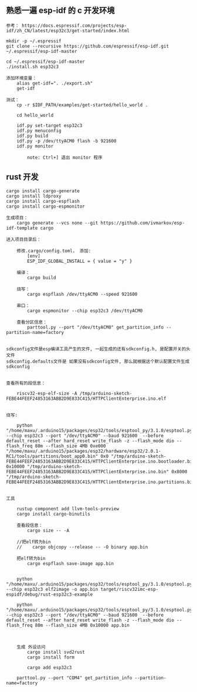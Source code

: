 ## 熟悉一遍 esp-idf 的 c 开发环境

    参考： https://docs.espressif.com/projects/esp-idf/zh_CN/latest/esp32c3/get-started/index.html

    mkdir -p ~/.espressif
    git clone --recursive https://github.com/espressif/esp-idf.git ~/.espressif/esp-idf-master

    cd ~/.espressif/esp-idf-master
    ./install.sh esp32c3

    添加环境变量：
        alias get-idf=". ./export.sh"
        get-idf

    测试：
        cp -r $IDF_PATH/examples/get-started/hello_world .

        cd hello_world

        idf.py set-target esp32c3
        idf.py menuconfig
        idf.py build
        idf.py -p /dev/ttyACM0 flash -b 921600
        idf.py monitor

            note: Ctrl+] 退出 monitor 程序

## rust 开发

    cargo install cargo-generate
    cargo install ldproxy
    cargo install cargo-espflash
    cargo install cargo-espmonitor

    生成项目：
        cargo generate --vcs none --git https://github.com/ivmarkov/esp-idf-template cargo

    进入项目目录后：

        修改.cargo/config.toml， 添加:
            [env]
            ESP_IDF_GLOBAL_INSTALL = { value = "y" }
        
        编译：
            cargo build
        
        烧写：
            cargo espflash /dev/ttyACM0 --speed 921600
        
        串口：
            cargo espmonitor --chip esp32c3 /dev/ttyACM0

        查看分区信息：
            parttool.py --port "/dev/ttyACM0" get_partition_info --partition-name=factory


    sdkconfig文件是esp编译工具产生的文件, 一起生成的还有sdkconfig.h, 是配置开关的头文件
    sdkconfig.defaults文件是 如果没有sdkconfig文件, 那么就根据这个默认配置文件生成 sdkconfig


    查看所有的段信息：
        
        riscv32-esp-elf-size -A /tmp/arduino-sketch-FEBE44FEEF24853163ABB2D9E833C415/HTTPClientEnterprise.ino.elf


    烧写:

        python "/home/maxu/.arduino15/packages/esp32/tools/esptool_py/3.1.0/esptool.py" --chip esp32c3 --port "/dev/ttyACM0" --baud 921600  --before default_reset --after hard_reset write_flash -z --flash_mode dio --flash_freq 80m --flash_size 4MB 0xe000 "/home/maxu/.arduino15/packages/esp32/hardware/esp32/2.0.1-RC1/tools/partitions/boot_app0.bin" 0x0 "/tmp/arduino-sketch-FEBE44FEEF24853163ABB2D9E833C415/HTTPClientEnterprise.ino.bootloader.bin" 0x10000 "/tmp/arduino-sketch-FEBE44FEEF24853163ABB2D9E833C415/HTTPClientEnterprise.ino.bin" 0x8000 "/tmp/arduino-sketch-FEBE44FEEF24853163ABB2D9E833C415/HTTPClientEnterprise.ino.partitions.bin"


    工具

        rustup component add llvm-tools-preview
        cargo install cargo-binutils

        查看段信息：
            cargo size -- -A

        //把elf转为bin
        //    cargo objcopy --release -- -O binary app.bin

        把elf转为bin
            cargo espflash save-image app.bin


        python "/home/maxu/.arduino15/packages/esp32/tools/esptool_py/3.1.0/esptool.py" --chip esp32c3 elf2image -o app.bin target/riscv32imc-esp-espidf/debug/rust-esp32c3-example

        python "/home/maxu/.arduino15/packages/esp32/tools/esptool_py/3.1.0/esptool.py" --chip esp32c3 --port "/dev/ttyACM0" --baud 921600  --before default_reset --after hard_reset write_flash -z --flash_mode dio --flash_freq 80m --flash_size 4MB 0x10000 app.bin



        生成 外设访问
            cargo install svd2rust
            cargo install form

            cargo add esp32c3

        parttool.py --port "COM4" get_partition_info --partition-name=factory